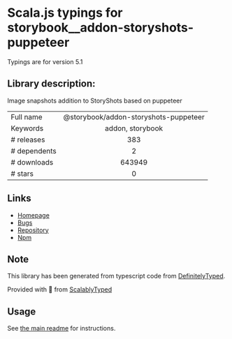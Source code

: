 
# Scala.js typings for storybook__addon-storyshots-puppeteer

Typings are for version 5.1

## Library description:
Image snapshots addition to StoryShots based on puppeteer

|                    |                 |
| ------------------ | :-------------: |
| Full name          | @storybook/addon-storyshots-puppeteer |
| Keywords           | addon, storybook |
| # releases         | 383 |
| # dependents       | 2 |
| # downloads        | 643949 |
| # stars            | 0 |

## Links
- [Homepage](https://github.com/storybookjs/storybook/tree/master/addons/storyshots/storyshots-puppeteer)
- [Bugs](https://github.com/storybookjs/storybook/issues)
- [Repository](https://github.com/storybookjs/storybook)
- [Npm](https://www.npmjs.com/package/%40storybook%2Faddon-storyshots-puppeteer)
    


## Note
This library has been generated from typescript code from [DefinitelyTyped](https://definitelytyped.org).

Provided with :purple_heart: from [ScalablyTyped](https://github.com/oyvindberg/ScalablyTyped)

## Usage
See [the main readme](../../readme.md) for instructions.


